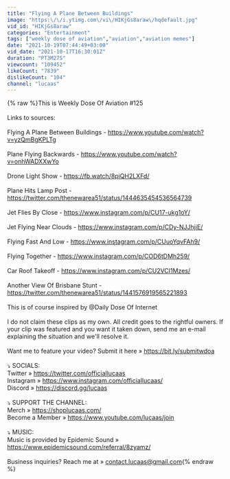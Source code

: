 ```yaml
---
title: "Flying A Plane Between Buildings"
image: "https:\/\/i.ytimg.com\/vi\/HIKjGs8araw\/hqdefault.jpg"
vid_id: "HIKjGs8araw"
categories: "Entertainment"
tags: ["weekly dose of aviation","aviation","aviation memes"]
date: "2021-10-19T07:44:49+03:00"
vid_date: "2021-10-17T16:30:01Z"
duration: "PT3M27S"
viewcount: "109452"
likeCount: "7839"
dislikeCount: "104"
channel: "lucaas"
---
```

{% raw %}This is Weekly Dose Of Aviation #125<br /><br />Links to sources:<br /><br />Flying A Plane Between Buildings - <a rel="nofollow" target="blank" href="https://www.youtube.com/watch?v=yzQmBgKPLTg">https://www.youtube.com/watch?v=yzQmBgKPLTg</a><br /><br />Plane Flying Backwards - <a rel="nofollow" target="blank" href="https://www.youtube.com/watch?v=onhWADXXwYo">https://www.youtube.com/watch?v=onhWADXXwYo</a><br /><br />Drone Light Show - <a rel="nofollow" target="blank" href="https://fb.watch/8piQH2LXFd/">https://fb.watch/8piQH2LXFd/</a><br /><br />Plane Hits Lamp Post - <a rel="nofollow" target="blank" href="https://twitter.com/thenewarea51/status/1444635454536564739">https://twitter.com/thenewarea51/status/1444635454536564739</a><br /><br />Jet Flies By Close - <a rel="nofollow" target="blank" href="https://www.instagram.com/p/CU17-ukg1oY/">https://www.instagram.com/p/CU17-ukg1oY/</a><br /><br />Jet Flying Near Clouds - <a rel="nofollow" target="blank" href="https://www.instagram.com/p/CDy-NJJhjiE/">https://www.instagram.com/p/CDy-NJJhjiE/</a><br /><br />Flying Fast And Low - <a rel="nofollow" target="blank" href="https://www.instagram.com/p/CUuoYqvFAh9/">https://www.instagram.com/p/CUuoYqvFAh9/</a><br /><br />Flying Together - <a rel="nofollow" target="blank" href="https://www.instagram.com/p/COD6tDMh259/">https://www.instagram.com/p/COD6tDMh259/</a><br /><br />Car Roof Takeoff - <a rel="nofollow" target="blank" href="https://www.instagram.com/p/CU2VCI1Mzes/">https://www.instagram.com/p/CU2VCI1Mzes/</a><br /><br />Another View Of Brisbane Stunt - <a rel="nofollow" target="blank" href="https://twitter.com/thenewarea51/status/1441576919565221893">https://twitter.com/thenewarea51/status/1441576919565221893</a><br /><br />This is of course inspired by @Daily Dose Of Internet<br /><br />I do not claim these clips as my own. All credit goes to the rightful owners. If your clip was featured and you want it taken down, send me an e-mail explaining the situation and we'll resolve it.<br /><br />Want me to feature your video? Submit it here » <a rel="nofollow" target="blank" href="https://bit.ly/submitwdoa">https://bit.ly/submitwdoa</a><br /><br />⤵ SOCIALS:<br />Twitter » <a rel="nofollow" target="blank" href="https://twitter.com/officiallucaas">https://twitter.com/officiallucaas</a><br />Instagram » <a rel="nofollow" target="blank" href="https://www.instagram.com/officiallucaas/">https://www.instagram.com/officiallucaas/</a><br />Discord » <a rel="nofollow" target="blank" href="https://discord.gg/lucaas">https://discord.gg/lucaas</a><br /><br />⤵ SUPPORT THE CHANNEL:<br />Merch » <a rel="nofollow" target="blank" href="https://shoplucaas.com/">https://shoplucaas.com/</a><br />Become a Member » <a rel="nofollow" target="blank" href="https://www.youtube.com/lucaas/join">https://www.youtube.com/lucaas/join</a><br /><br />⤵ MUSIC:<br />Music is provided by Epidemic Sound » <a rel="nofollow" target="blank" href="https://www.epidemicsound.com/referral/8zyamz/">https://www.epidemicsound.com/referral/8zyamz/</a><br /><br />Business inquiries? Reach me at » contact.lucaas@gmail.com{% endraw %}

